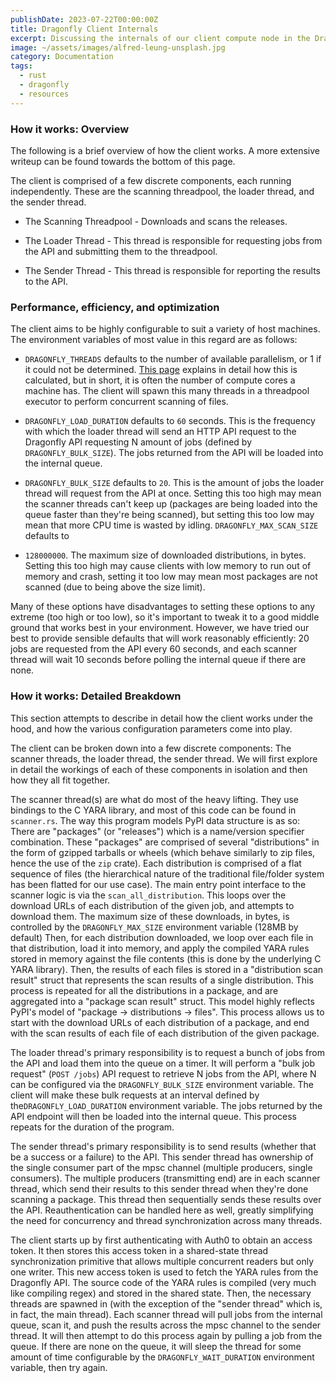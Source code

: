 ```yaml
---
publishDate: 2023-07-22T00:00:00Z
title: Dragonfly Client Internals
excerpt: Discussing the internals of our client compute node in the Dragonfly framework.
image: ~/assets/images/alfred-leung-unsplash.jpg
category: Documentation
tags:
  - rust
  - dragonfly
  - resources
---
```


### How it works: Overview

The following is a brief overview of how the client works. A more extensive
writeup can be found towards the bottom of this page.

The client is comprised of a few discrete components, each running
independently. These are the scanning threadpool, the loader thread, and the
sender thread.

- The Scanning Threadpool - Downloads and scans the releases.
- The Loader Thread - This thread is responsible for requesting jobs from the API and submitting them to the threadpool.

- The Sender Thread - This thread is responsible for reporting the results to the API.

### Performance, efficiency, and optimization

The client aims to be highly configurable to suit a variety of host machines.
The environment variables of most value in this regard are as follows:

- `DRAGONFLY_THREADS` defaults to the number of available parallelism, or
  1 if it could not be determined. [This
  page](https://doc.rust-lang.org/stable/std/thread/fn.available_parallelism.html)
  explains in detail how this is calculated, but in short, it is often the
  number of compute cores a machine has. The client will spawn this many
  threads in a threadpool executor to perform concurrent scanning of files.

- `DRAGONFLY_LOAD_DURATION` defaults to `60` seconds. This is the frequency
  with which the loader thread will send an HTTP API request to the Dragonfly
  API requesting N amount of jobs (defined by `DRAGONFLY_BULK_SIZE`). The jobs
  returned from the API will be loaded into the internal queue.

- `DRAGONFLY_BULK_SIZE` defaults to `20`. This is the amount of jobs the loader
  thread will request from the API at once. Setting this too high may mean the
  scanner threads can't keep up (packages are being loaded into the queue
  faster than they're being scanned), but setting this too low may mean that
  more CPU time is wasted by idling. `DRAGONFLY_MAX_SCAN_SIZE` defaults to

- `128000000`. The maximum size of downloaded distributions, in bytes. Setting
  this too high may cause clients with low memory to run out of memory and
  crash, setting it too low may mean most packages are not scanned (due to
  being above the size limit).

Many of these options have disadvantages to setting these options to any
extreme (too high or too low), so it's important to tweak it to a good middle
ground that works best in your environment. However, we have tried our best to
provide sensible defaults that will work reasonably efficiently: 20 jobs are
requested from the API every 60 seconds, and each scanner thread will wait 10
seconds before polling the internal queue if there are none.

### How it works: Detailed Breakdown

This section attempts to describe in detail how the client works under the
hood, and how the various configuration parameters come into play.

The client can be broken down into a few discrete components: The scanner
threads, the loader thread, the sender thread. We will first explore in detail
the workings of each of these components in isolation and then how they all fit
together.

The scanner thread(s) are what do most of the heavy lifting. They use bindings
to the C YARA library, and most of this code can be found in `scanner.rs`. The
way this program models PyPI data structure is as so: There are "packages" (or
"releases") which is a name/version specifier combination. These "packages" are
comprised of several "distributions" in the form of gzipped tarballs or wheels
(which behave similarly to zip files, hence the use of the `zip` crate). Each
distribution is comprised of a flat sequence of files (the hierarchical nature
of the traditional file/folder system has been flatted for our use case). The
main entry point interface to the scanner logic is via the
`scan_all_distribution`. This loops over the download URLs of each distribution
of the given job, and attempts to download them. The maximum size of these
downloads, in bytes, is controlled by the `DRAGONFLY_MAX_SIZE` environment
variable (128MB by default) Then, for each distribution downloaded, we loop
over each file in that distribution, load it into memory, and apply the
compiled YARA rules stored in memory against the file contents (this is done by
the underlying C YARA library). Then, the results of each files is stored in
a "distribution scan result" struct that represents the scan results of
a single distribution. This process is repeated for all the distributions in
a package, and are aggregated into a "package scan result" struct. This model
highly reflects PyPI's model of "package -> distributions -> files". This
process allows us to start with the download URLs of each distribution of
a package, and end with the scan results of each file of each distribution of
the given package.

The loader thread's primary responsibility is to request a bunch of jobs from
the API and load them into the queue on a timer. It will perform a "bulk job
request" (`POST /jobs`) API request to retrieve N jobs from the API, where
N can be configured via the `DRAGONFLY_BULK_SIZE` environment variable. The
client will make these bulk requests at an interval defined by
the`DRAGONFLY_LOAD_DURATION` environment variable. The jobs returned by the API
endpoint will then be loaded into the internal queue. This process repeats for
the duration of the program.

The sender thread's primary responsibility is to send results (whether that be
a success or a failure) to the API. This sender thread has ownership of the
single consumer part of the mpsc channel (multiple producers, single
consumers). The multiple producers (transmitting end) are in each scanner
thread, which send their results to this sender thread when they're done
scanning a package. This thread then sequentially sends these results over the
API. Reauthentication can be handled here as well, greatly simplifying the need
for concurrency and thread synchronization across many threads.

The client starts up by first authenticating with Auth0 to obtain an access
token. It then stores this access token in a shared-state thread
synchronization primitive that allows multiple concurrent readers but only one
writer. This new access token is used to fetch the YARA rules from the
Dragonfly API. The source code of the YARA rules is compiled (very much like
compiling regex) and stored in the shared state. Then, the necessary threads
are spawned in (with the exception of the "sender thread" which is, in fact,
the main thread). Each scanner thread will pull jobs from the internal queue,
scan it, and push the results across the mpsc channel to the sender thread. It
will then attempt to do this process again by pulling a job from the queue. If
there are none on the queue, it will sleep the thread for some amount of time
configurable by the `DRAGONFLY_WAIT_DURATION` environment variable, then try
again.

